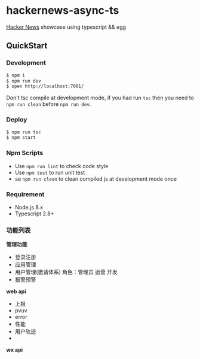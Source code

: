 # hackernews-async-ts

[Hacker News](https://news.ycombinator.com/) showcase using typescript && egg

## QuickStart

### Development

```bash
$ npm i
$ npm run dev
$ open http://localhost:7001/
```

Don't tsc compile at development mode, if you had run `tsc` then you need to `npm run clean` before `npm run dev`.

### Deploy

```bash
$ npm run tsc
$ npm start
```

### Npm Scripts

- Use `npm run lint` to check code style
- Use `npm test` to run unit test
- se `npm run clean` to clean compiled js at development mode once

### Requirement

- Node.js 8.x
- Typescript 2.8+

### 功能列表

**管理功能**

* 登录注册
* 应用管理
* 用户管理(邀请体系) 角色：管理员 运营 开发
* 报警预警


**web api**
* 上报
* pvuv
* error
* 性能
* 用户轨迹
* 


**wx api**